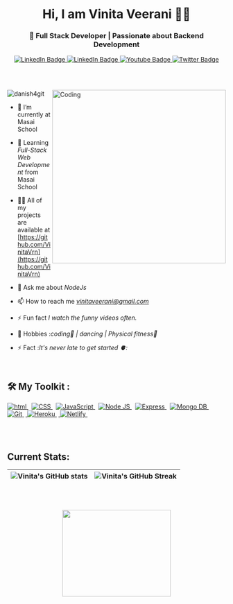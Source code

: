 <!-- Github Banner Section-->
<h1 align="center">Hi, I am Vinita Veerani 👩‍💻</h1>
<h3 align="center">🚀 Full Stack Developer | Passionate about Backend Development</h3>

<!-- Adding Social Buttons -->
<div id="badges" align="center">
  <a href="https://www.linkedin.com/in/vinita-veerani21/?trk=opento_sprofile_goalscard">
    <img src="https://img.shields.io/badge/Vinita Veerani-blue?style=for-the-badge&logo=linkedin&logoColor=white" alt="LinkedIn Badge"/>
  </a>
  <a href="mailto:vinitaveerani@gmail.com">
    <img src="https://img.shields.io/badge//Vinita Veerani-red?style=for-the-badge&logo=gmail&logoColor=white" alt="LinkedIn Badge"/>
  </a>
  <a href="https://vinitavrn.github.io/">
    <img src="https://img.shields.io/badge/My Portfolio-brightgreen?style=for-the-badge&logoColor=red" alt="Youtube Badge"/>
  </a>
  <a href="https://drive.google.com/uc?export=download&id=1q8TZXuKkCwmZtX33CEDmGI-Ug3vhI8hl">
    <img src="https://img.shields.io/badge/My Resume-blueviolet?style=for-the-badge&logo=inbox&logoColor=white" alt="Twitter Badge"/>
  </a>
</div>

<br> <br>


<img align="right" alt="Coding" width="400" src="https://c.tenor.com/PP9v7VIs6R4AAAAd/scaler-create-impact.gif">

<p align="left"> <img src="https://komarev.com/ghpvc/?username=VinitaVrn&label=Profile%20views&color=0e75b6&style=flat" alt="danish4git" /> </p>


- 🔭 I’m currently at Masai School

- 🌱 Learning *Full-Stack Web Development* from Masai School

- 👨‍💻 All of my projects are available at [https://github.com/VinitaVrn](https://github.com/VinitaVrn)

- 💬 Ask me about *NodeJs*

- 📫 How to reach me *vinitaveerani@gmail.com*

- ⚡ Fun fact *I watch the funny videos often.*

- 🎯 Hobbies :*coding📕 | dancing | Physical fitness👊*

- ⚡ Fact :*It's never late to get started 🫀:*

</br>
<!-- <h3 align="left">Connect with me:</h3>
<p align="center"> -->



## 🛠 My Toolkit : 

<div>

 <!-- [![My Skills](https://skills.thijs.gg/icons?i=react,js,html,css,git,heroku,MongoDb,nodejs,redux)](https://skills.thijs.gg) -->
<p margin-top="2rem">

   <a href="#"> <img src="https://img.shields.io/badge/HTML-orange?style=for-the-badge&labelColor=black&logo=html5&logoColor=orange" alt="html"/> </a> &nbsp;
   <a href="#"> <img src="https://img.shields.io/badge/CSS-blue?style=for-the-badge&labelColor=black&logo=css3&logoColor=blue" alt="CSS"/> </a> &nbsp;
   <a href="#"> <img src="https://img.shields.io/badge/-Javascript-F0DB4F?style=for-the-badge&labelColor=black&logo=javascript&logoColor=F0DB4F" alt="JavaScript"/> </a> &nbsp;
   <a href="#"> <img src="https://img.shields.io/badge/-Nodejs-609857?style=for-the-badge&labelColor=black&logo=node.js&logoColor=609857" alt="Node JS"/> </a> &nbsp;
   <a href="#"> <img src="https://img.shields.io/badge/-Express.js-000000?style=for-the-badge&labelColor=black&logo=express&logoColor=2361DAFB" alt="Express"/> </a> &nbsp;
   <a href="#"> <img src="https://img.shields.io/badge/-MongoDB-4EA94B?style=for-the-badge&labelColor=black&logo=mongoDB&logoColor=white" alt="Mongo DB"/> </a> &nbsp;<a href="#"> <img src="https://img.shields.io/badge/Git-F05032?style=for-the-badge&labelColor=black&logo=git&logoColor=white" alt="Git"/> </a> &nbsp;<a href="#"> <img src="https://img.shields.io/badge/Heroku-430098?style=for-the-badge&labelColor=black&logo=heroku&logoColor=white" alt="Heroku"/> </a> &nbsp;<a href="#"> <img src="https://img.shields.io/badge/Netlify-00C7B7?style=for-the-badge&labelColor=black&logo=netlify&logoColor=white" alt="Netlify"/> </a> &nbsp;
  
</p>

<br /><br />
## Current Stats:

| ![Vinita's GitHub stats](https://github-readme-stats-eight-theta.vercel.app/api?username=VinitaVrn&show_icons=true&theme=light&include_all_commits=true&count_private=true) | ![Vinita's GitHub Streak](https://github-readme-streak-stats.herokuapp.com/?user=VinitaVrn&theme=dark) |
| :---: | :---: |
  
<!--    -->

<br /><br />

<p align="center">
  <img width="250" height="200" src="https://math.sun.ac.za/prodinger/thanks.gif">
</p>

</div>
